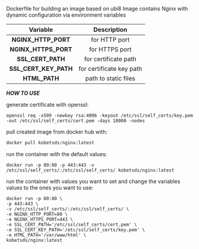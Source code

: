 Dockerfile for building an image based on ubi8
Image contains Nginx with dynamic configuration via environment variables 


| Variable | Description |
|:---------:|:---------:|
|**NGINX_HTTP_PORT**| for HTTP port | 
|**NGINX_HTTPS_PORT**| for HTTPS port |
|**SSL_CERT_PATH**| for certificate path |
|**SSL_CERT_KEY_PATH**| for certificate key path |
|**HTML_PATH**| path to static files |



***HOW TO USE*** 

generate certificate with openssl:

```
openssl req -x509 -newkey rsa:4096 -keyout /etc/ssl/self_certs/key.pem -out /etc/ssl/self_certs/cert.pem -days 10000 -nodes
```

pull created image from docker hub with:

```python
docker pull kobetsds/nginx:latest
```

run the container with the default values:

```
docker run -p 80:80 -p 443:443 -v /etc/ssl/self_certs/:/etc/ssl/self_certs/ kobetsds/nginx:latest 
```

run the container with values you want to set and change the variables values to the ones you want to use:

```
docker run -p 80:80 \
-p 443:443 \
-v /etc/ssl/self_certs/:/etc/ssl/self_certs/ \
-e NGINX_HTTP_PORT=80 \
-e NGINX_HTTPS_PORT=443 \
-e SSL_CERT_PATH='/etc/ssl/self_certs/cert.pem' \
-e SSL_CERT_KEY_PATH='/etc/ssl/self_certs/key.pem' \
-e HTML_PATH='/var/www/html' \
kobetsds/nginx:latest 
```
